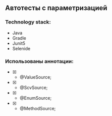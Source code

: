 ## Автотесты с параметризацией
### Technology stack:
- Java
- Gradle
- Junit5
- Selenide
### Использованы аннотации:

- [X] - @ValueSource;
- [X] - @ScvSource;
- [X] - @EnumSource;
- [X] - @MethodSource;

